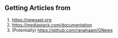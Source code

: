**Getting Articles from** 
--

1. https://newsapi.org
2. https://mediastack.com/documentation
3. (Potentially) https://github.com/ranahaani/GNews
